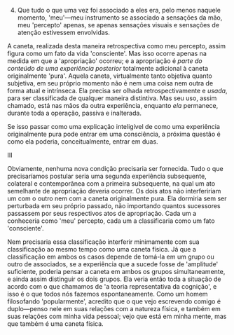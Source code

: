 4. Que tudo o que uma vez foi associado a eles era, pelo menos naquele momento, 'meu'—meu instrumento se associado a sensações da mão, meu 'percepto' apenas, se apenas sensações visuais e sensações de atenção estivessem envolvidas.

A caneta, realizada desta maneira retrospectiva como meu percepto, assim figura como um fato da vida 'consciente'. Mas isso ocorre apenas na medida em que a 'apropriação' ocorreu; e a apropriação é _parte do conteúdo de uma experiência posterior_ totalmente adicional à caneta originalmente 'pura'. Aquela caneta, virtualmente tanto objetiva quanto subjetiva, em seu próprio momento não é nem uma coisa nem outra de forma atual e intrínseca. Ela precisa ser olhada retrospectivamente e _usada_, para ser classificada de qualquer maneira distintiva. Mas seu uso, assim chamado, está nas mãos da outra experiência, enquanto _ela_ permanece, durante toda a operação, passiva e inalterada.

Se isso passar como uma explicação inteligível de como uma experiência originalmente pura pode entrar em uma consciência, a próxima questão é como ela poderia, conceitualmente, entrar em duas.

III

Obviamente, nenhuma nova condição precisaria ser fornecida. Tudo o que precisaríamos postular seria uma segunda experiência subsequente, colateral e contemporânea com a primeira subsequente, na qual um ato semelhante de apropriação deveria ocorrer. Os dois atos não interfeririam um com o outro nem com a caneta originalmente pura. Ela dormiria sem ser perturbada em seu próprio passado, não importando quantos sucessores passassem por seus respectivos atos de apropriação. Cada um a conheceria como 'meu' percepto, cada um a classificaria como um fato 'consciente'.

Nem precisaria essa classificação interferir minimamente com sua classificação ao mesmo tempo como uma caneta física. Já que a classificação em ambos os casos depende de tomá-la em um grupo ou outro de associados, se a experiência que a sucede fosse de 'amplitude' suficiente, poderia pensar a caneta em ambos os grupos simultaneamente, e ainda assim distinguir os dois grupos. Ela veria então toda a situação de acordo com o que chamamos de 'a teoria representativa da cognição', e isso é o que todos nós fazemos espontaneamente. Como um homem filosofando 'popularmente', acredito que o que vejo escrevendo comigo é duplo—penso nele em suas relações com a natureza física, e também em suas relações com minha vida pessoal; vejo que está em minha mente, mas que também é uma caneta física.